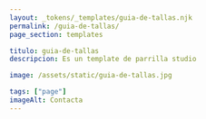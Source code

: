 ```yaml
---
layout: _tokens/_templates/guia-de-tallas.njk
permalink: /guia-de-tallas/
page_section: templates

titulo: guia-de-tallas
descripcion: Es un template de parrilla studio

image: /assets/static/guia-de-tallas.jpg

tags: ["page"]
imageAlt: Contacta
---
```

